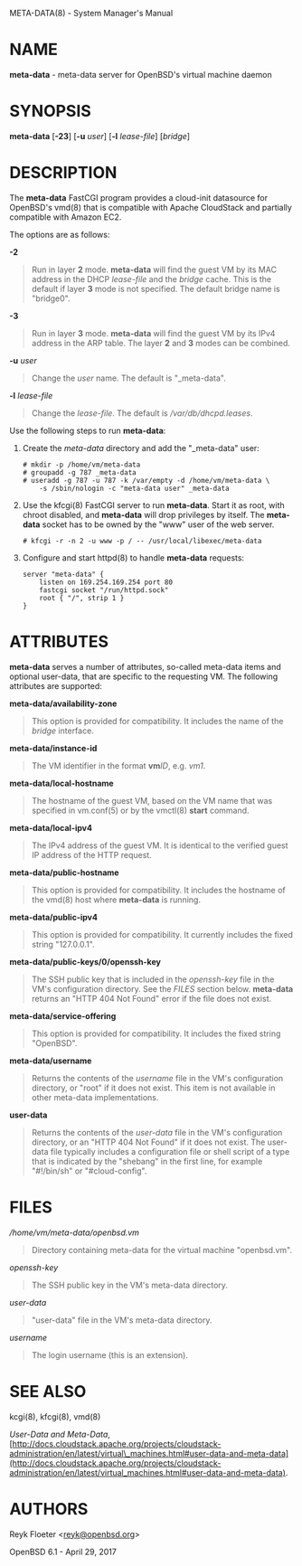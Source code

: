 META-DATA(8) - System Manager's Manual

# NAME

**meta-data** - meta-data server for OpenBSD's virtual machine daemon

# SYNOPSIS

**meta-data**
\[**-23**]
\[**-u**&nbsp;*user*]
\[**-l**&nbsp;*lease-file*]
\[*bridge*]

# DESCRIPTION

The
**meta-data**
FastCGI program provides a cloud-init datasource for
OpenBSD's
vmd(8)
that is compatible with Apache CloudStack
and partially compatible with Amazon EC2.

The options are as follows:

**-2**

> Run in layer
> **2**
> mode.
> **meta-data**
> will find the guest VM by its MAC address in the DHCP
> *lease-file*
> and the
> *bridge*
> cache.
> This is the default if layer
> **3**
> mode is not specified.
> The default bridge name is
> "bridge0".

**-3**

> Run in layer
> **3**
> mode.
> **meta-data**
> will find the guest VM by its IPv4 address in the ARP table.
> The layer
> **2**
> and
> **3**
> modes can be combined.

**-u** *user*

> Change the
> *user*
> name.
> The default is
> "\_meta-data".

**-l** *lease-file*

> Change the
> *lease-file*.
> The default is
> */var/db/dhcpd.leases*.

Use the following steps to run
**meta-data**:

1.	Create the
	*meta-data*
	directory and add the
	"\_meta-data"
	user:

		# mkdir -p /home/vm/meta-data
		# groupadd -g 787 _meta-data
		# useradd -g 787 -u 787 -k /var/empty -d /home/vm/meta-data \
			-s /sbin/nologin -c "meta-data user" _meta-data

2.	Use the
	kfcgi(8)
	FastCGI server to run
	**meta-data**.
	Start it as root, with chroot disabled, and
	**meta-data**
	will drop privileges by itself.
	The
	**meta-data**
	socket has to be owned by the "www" user of the web server.

		# kfcgi -r -n 2 -u www -p / -- /usr/local/libexec/meta-data

3.	Configure and start
	httpd(8)
	to handle
	**meta-data**
	requests:

		server "meta-data" {
			listen on 169.254.169.254 port 80
			fastcgi socket "/run/httpd.sock"
			root { "/", strip 1 }
		}

# ATTRIBUTES

**meta-data**
serves a number of attributes, so-called meta-data items and optional
user-data, that are specific to the requesting VM.
The following attributes are supported:

**meta-data/availability-zone**

> This option is provided for compatibility.
> It includes the name of the
> *bridge*
> interface.

**meta-data/instance-id**

> The VM identifier in the format
> **vm**&zwnj;*ID*,
> e.g.
> *vm1*.

**meta-data/local-hostname**

> The hostname of the guest VM,
> based on the VM name that was specified in
> vm.conf(5)
> or by the
> vmctl(8)
> **start**
> command.

**meta-data/local-ipv4**

> The IPv4 address of the guest VM.
> It is identical to the verified guest IP address of the HTTP request.

**meta-data/public-hostname**

> This option is provided for compatibility.
> It includes the hostname of the
> vmd(8)
> host where
> **meta-data**
> is running.

**meta-data/public-ipv4**

> This option is provided for compatibility.
> It currently includes the fixed string
> "127.0.0.1".

**meta-data/public-keys/0/openssh-key**

> The SSH public key that is included in the
> *openssh-key*
> file in the VM's configuration directory.
> See the
> *FILES*
> section below.
> **meta-data**
> returns an
> "HTTP 404 Not Found"
> error if the file does not exist.

**meta-data/service-offering**

> This option is provided for compatibility.
> It includes the fixed string
> "OpenBSD".

**meta-data/username**

> Returns the contents of the
> *username*
> file in the VM's configuration directory,
> or
> "root"
> if it does not exist.
> This item is not available in other meta-data implementations.

**user-data**

> Returns the contents of the
> *user-data*
> file in the VM's configuration directory,
> or an
> "HTTP 404 Not Found"
> if it does not exist.
> The user-data file typically includes a configuration file or shell
> script of a type that is indicated by the
> "shebang"
> in the first line, for example
> "#!/bin/sh"
> or
> "#cloud-config".

# FILES

*/home/vm/meta-data/openbsd.vm*

> Directory containing meta-data for the virtual machine
> "openbsd.vm".

*openssh-key*

> The SSH public key in the VM's meta-data directory.

*user-data*

> "user-data" file in the VM's meta-data directory.

*username*

> The login username (this is an extension).

# SEE ALSO

kcgi(8),
kfcgi(8),
vmd(8)

*User-Data and Meta-Data*,
[http://docs.cloudstack.apache.org/projects/cloudstack-administration/en/latest/virtual\_machines.html#user-data-and-meta-data](http://docs.cloudstack.apache.org/projects/cloudstack-administration/en/latest/virtual_machines.html#user-data-and-meta-data).

# AUTHORS

Reyk Floeter &lt;[reyk@openbsd.org](mailto:reyk@openbsd.org)&gt;

OpenBSD 6.1 - April 29, 2017

